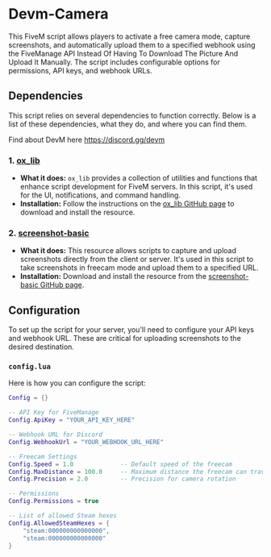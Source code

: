 # Devm-Camera
This FiveM script allows players to activate a free camera mode, capture screenshots, and automatically upload them to a specified webhook using the FiveManage API Instead Of Having To Download The Picture And Upload It Manually. The script includes configurable options for permissions, API keys, and webhook URLs.

## Dependencies

This script relies on several dependencies to function correctly. Below is a list of these dependencies, what they do, and where you can find them.

Find about DevM here https://discord.gg/devm

### 1. **[ox_lib](https://github.com/overextended/ox_lib)**
   - **What it does:** `ox_lib` provides a collection of utilities and functions that enhance script development for FiveM servers. In this script, it's used for the UI, notifications, and command handling.
   - **Installation:** Follow the instructions on the [ox_lib GitHub page](https://github.com/overextended/ox_lib) to download and install the resource.

### 2. **[screenshot-basic](https://github.com/citizenfx/screenshot-basic)**
   - **What it does:** This resource allows scripts to capture and upload screenshots directly from the client or server. It's used in this script to take screenshots in freecam mode and upload them to a specified URL.
   - **Installation:** Download and install the resource from the [screenshot-basic GitHub page](https://github.com/citizenfx/screenshot-basic).

## Configuration

To set up the script for your server, you'll need to configure your API keys and webhook URL. These are critical for uploading screenshots to the desired destination.

### **`config.lua`**

Here is how you can configure the script:

```lua
Config = {}

-- API Key for FiveManage
Config.ApiKey = "YOUR_API_KEY_HERE"

-- Webhook URL for Discord
Config.WebhookUrl = "YOUR_WEBHOOK_URL_HERE"

-- Freecam Settings
Config.Speed = 1.0             -- Default speed of the freecam
Config.MaxDistance = 100.0     -- Maximum distance the freecam can travel
Config.Precision = 2.0         -- Precision for camera rotation

-- Permissions
Config.Permissions = true

-- List of allowed Steam hexes
Config.AllowedSteamHexes = {
    "steam:000000000000000",
    "steam:000000000000000"
}
```
